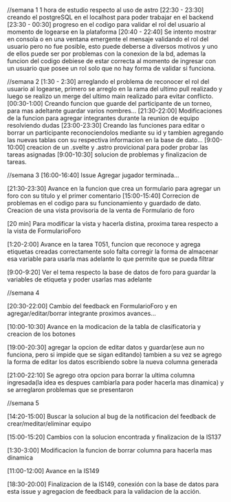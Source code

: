 //semana 1
1 hora de estudio respecto al uso de astro
[22:30 - 23:30] creando el postgreSQL en el localhost para poder trabajar en el backend
[23:30 - 00:30] progreso en el codigo para validar el rol del usuario al momento de logearse en la plataforma
[20:40 - 22:40] Se intento mostrar en consola o en una ventana emergente el mensaje validando el rol del usuario pero no fue posible, esto puede deberse a diversos motivos y uno de ellos puede ser por problemas con la conexion de la bd, ademas la funcion del codigo debiese de estar correcta al momento de ingresar con un usuario que posee un rol solo que no hay forma de validar si funciona.

//semana 2
[1:30 - 2:30] arreglando el problema de reconocer el rol del usuario al logearse, primero se arreglo en la rama del ultimo pull realizado y luego se realizo un merge del ultimo main realizado para evitar conflicto.
[00:30-1:00] Creando funcion que guarde del participante de un torneo, para mas adeltante guardar varios nombres...
[21:30-22:00] Modificaciones de la funcion para agregar integrantes durante la reunion de equipo resolviendo dudas
[23:00-23:30] Creando las funciones para editar o borrar un participante reconociendolos mediante su id y tambien agregando las nuevas tablas con su respectiva informacion en la base de dato...
[9:00-10:00] creacion de un .svelte y .astro provicional para poder probar las tareas asignadas
[9:00-10:30] solucion de problemas y finalizacion de tareas.

//semana 3
[16:00-16:40] Issue Agregar jugador terminada...

[21:30-23:30] Avance en la funcion que crea un formulario para agregar un foro con su titulo y el primer comentario
[15:00-15:40] Correcion de problemas en el codigo para su funcionamiento y guardado de dato. Creacion de una vista provisoria de la venta de Formulario de foro

[20 min] Para modificar la vista y hacerla distina, proxima tarea respecto a la vista de FormularioForo

[1:20-2:00] Avance en la tarea T051, funcion que reconoce y agrega etiquetas creadas correctamente solo falta corregir la forma de almacenar esa variable para usarla mas adelante lo que permite que se pueda filtrar

[9:00-9:20] Ver el tema respecto la base de datos de foro para guardar la variables de etiqueta y poder usarlas mas adelante

//semana 4

[20:30-22:00] Cambio del feedback en FormularioForo y en agregar/editar/borrar integrante
proximos avances...

[10:00-10:30] Avance en la modicacion de la tabla de clasificatoria y creacion de los botones

[19:00-20:30] agregar la opcion de editar datos y guardar(ese aun no funciona, pero si impide que se sigan editando)
tambien a su vez se agrego la forma de editar los datos escribiendo sobre la nueva columna generada

[21:00-22:10] Se agrego otra opcion para borrar la ultima columna ingresada(la idea es despues cambiarla para poder hacerla mas dinamica) y se arreglaron problemas que se presentaron

//semana 5

[14:20-15:00] Buscar la solucion al bug de la notificacion del feedback de crear/meditar/eliminar equipo

[15:00-15:20] Cambios con la solucion encontrada y finalizacion de la IS137

[1:30-3:00] Modificacion la funcion de borrar columna para hacerla mas dinamica

[11:00-12:00] Avance en la IS149

[18:30-20:00] Finalizacion de la IS149, conexión con la base de datos para esta issue y agregacion de feedback para la validacion de la acción.